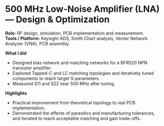 # 500 MHz Low-Noise Amplifier (LNA) — Design & Optimization

**Role:** RF design, simulation, PCB implementation and measurement.  
**Tools / Platform:** Keysight ADS, Smith Chart analysis, Vector Network Analyzer (VNA), PCB assembly.

**What I did**
- Designed bias network and matching networks for a BFR520 NPN transistor amplifier.
- Explored Tapped-C and LC matching topologies and iteratively tuned components to reach target S-parameters.
- Measured S11 and S22 near 500 MHz after tuning.

**Highlights**
- Practical improvement from theoretical topology to real PCB implementation.
- Demonstrated the effects of parasitics and manufacturing tolerances, and iterated to reach acceptable matching and gain trade-offs.

